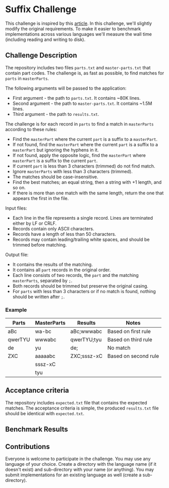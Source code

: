# Suffix Challenge

This challenge is inspired by this [article](https://fiseni.com/posts/the-journey-to-630x-faster-batch-job/). In this challenge, we'll slightly modify the original requirements. To make it easier to benchmark implementations across various languages we'll measure the wall time (including reading and writing to disk).

## Challenge Description

The repository includes two files `parts.txt` and `master-parts.txt` that contain part codes. The challenge is, as fast as possible, to find matches for `parts` in `masterParts`.

The following arguments will be passed to the application:
- First argument - the path to `parts.txt`. It contains ~80K lines.
- Second argument - the path to `master-parts.txt`. It contains ~1.5M lines.
- Third argument - the path to `results.txt`.

The challenge is for each record in `parts` to find a match in `masterParts` according to these rules:
- Find the `masterPart` where the current `part` is a suffix to a `masterPart`.
- If not found, find the `masterPart` where the current `part` is a suffix to a `masterPart` but ignoring the hyphens in it.
- If not found, apply the opposite logic, find the `masterPart` where `masterPart` is a suffix to the current `part`.
- If current `part` is less than 3 characters (trimmed) do not find match.
- Ignore `masterParts` with less than 3 characters (trimmed).
- The matches should be case-insensitive.
- Find the best matches; an equal string, then a string with +1 length, and so on.
- If there is more than one match with the same length, return the one that appears the first in the file.

Input files:
- Each line in the file represents a single record. Lines are terminated either by LF or CRLF.
- Records contain only ASCII characters.
- Records have a length of less than 50 characters.
- Records may contain leading/trailing white spaces, and should be trimmed before matching.

Output file:
- It contains the results of the matching.
- It contains all `part` records in the original order.
- Each line consists of two records, the `part` and the matching `masterParts`, separated by `;`. 
- Both records should be trimmed but preserve the original casing.
- For `parts` with less than 3 characters or if no match is found, nothing should be written after `;`.

### Example

| Parts   | MasterParts | Results     | Notes                |
|---------|-------------|-------------|----------------------|
|   aBc   | wa-bc       | aBc;wwwabc  | Based on first rule  |
| qwerTYU |  wwwabc     | qwerTYU;tyu | Based on third rule  |
|  de     | yu          | de;         | No match             |
| ZXC     | aaaaabc     | ZXC;sssz-xC | Based on second rule |
|         |  sssz-xC    |             |                      |
|         | tyu         |             |                      |

## Acceptance criteria

The repository includes `expected.txt` file that contains the expected matches. The acceptance criteria is simple, the produced `results.txt` file should be identical with `expected.txt`.

## Benchmark Results

## Contributions

Everyone is welcome to participate in the challenge. You may use any language of your choice. Create a directory with the language name (if it doesn't exist) and sub-directory with your name (or anything). You may submit implementations for an existing language as well (create a sub-directory).
